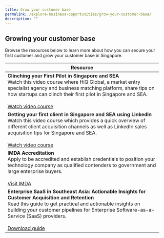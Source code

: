 ```yaml
---
title: Grow your customer base
permalink: /explore-business-opportunities/grow-your-customer-base/
description: ""
---
```

## Growing your customer base

Browse the resources below to learn more about how you can secure your first customer and grow your customer base in Singapore.


| Resource | 
| -------- | 
| **Clinching your First Pilot in Singapore and SEA**<br>Watch this video course where HiQ Global, a market entry specialist agency and business matching platform, share tips on how startups can clinch their first pilot in Singapore and SEA.<br><br>[Watch video course](https://edbsingapore.thinkific.com/courses/clinching-your-first-pilot-in-singapore-and-sea)|
|**Getting your first client in Singapore and SEA using LinkedIn**<br>Watch this video course which provides a quick overview of different client acquisition channels as well as LinkedIn sales acquisition tips for Singapore and SEA.<br><br>[Watch video course](https://edbsingapore.thinkific.com/courses/getting-your-first-client-in-singapore-sea-a-crash-course-in-using-linkedin-for-the-region-1)|
|**IMDA Accreditation**<br>Apply to be accredited and establish credentials to position your technology company as qualified contenders to government and large enterprise buyers.<br><br>[Visit IMDA](https://www.imda.gov.sg/how-we-can-help/imda-accreditation)|
|**Enterprise SaaS in Southeast Asia: Actionable Insights for Customer Acquisition and Retention**<br>Read this guide to get practical and actionable insights on building your customer pipelines for Enterprise Software-as-a-Service (SaaS) providers.<br><br>[Download guide](https://www.edb.gov.sg/en/setting-up-in-singapore/business-guides/enterprise-saas-in-southeast-asia-actionable-insights-for-customer-acquisition-and-retention.html)|
